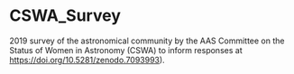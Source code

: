 # CSWA_Survey
2019 survey of the astronomical community by the AAS Committee on the Status of Women in Astronomy (CSWA)
to inform responses at https://doi.org/10.5281/zenodo.7093993).

